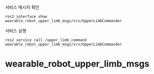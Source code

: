 
서비스 메시지 확인
```
ros2 interface show wearable_robot_upper_limb_msgs/srv/UpperLimbCommander
```

서비스 실행
```
ros2 service call /upper_limb_command wearable_robot_upper_limb_msgs/srv/UpperLimbCommander
```
# wearable_robot_upper_limb_msgs
